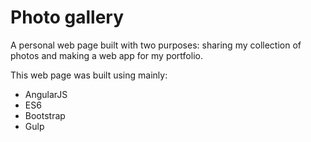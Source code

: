 # Photo gallery

A personal web page built with two purposes: sharing my collection of photos and making a web app for my portfolio.

This web page was built using mainly:
- AngularJS
- ES6
- Bootstrap
- Gulp